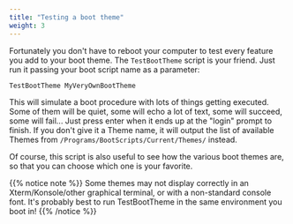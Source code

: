 ```yaml
---
title: "Testing a boot theme"
weight: 3
---
```


Fortunately you don't have to reboot your computer to test every feature you add
to your boot theme. The `TestBootTheme` script is your friend. Just run it
passing your boot script name as a parameter:

```fish
TestBootTheme MyVeryOwnBootTheme
```

This will simulate a boot procedure with lots of things getting executed. Some
of them will be quiet, some will echo a lot of text, some will succeed, some
will fail... Just press enter when it ends up at the "login" prompt to finish.
If you don't give it a Theme name, it will output the list of available Themes
from `/Programs/BootScripts/Current/Themes/` instead.

Of course, this script is also useful to see how the various boot themes are, so
that you can choose which one is your favorite.

{{% notice note %}} Some themes may not display correctly in an
Xterm/Konsole/other graphical terminal, or with a non-standard console font.
It's probably best to run TestBootTheme in the same environment you boot in!
{{% /notice %}}
